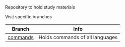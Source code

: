 Repository to hold study materials

Visit specific branches 

<table>
  <thead>
    <tr>
      <th>Branch</th>
      <th>Info</th>
    </tr>
  </thead>
  <tbody>
    <tr>
      <td><a href="https://github.com/KARTH25/kra-study/tree/commands">commands</a></td>
      <td>Holds commands of all languages</td>
    </tr>
  </tbody>
</table>
